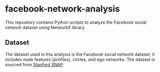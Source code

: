 # facebook-network-analysis
This repository contains Python scripts to analyze the Facebook social network dataset using NetworkX library

## Dataset
The dataset used in this analysis is the Facebook social network dataset, it includes node features (profiles), circles, and ego networks. The dataset is sourced from [Stanford SNAP](https://snap.stanford.edu/data/ego-Facebook.html).
